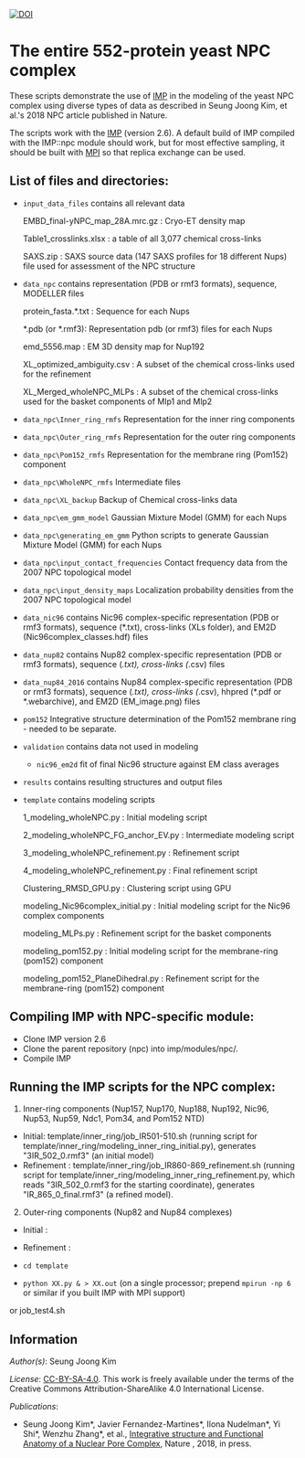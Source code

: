 [![DOI](https://zenodo.org/badge/DOI/10.5281/zenodo.1194539.svg)](https://doi.org/10.5281/zenodo.1194539)

# The entire 552-protein yeast NPC complex

These scripts demonstrate the use of [IMP](http://salilab.org/imp) in the modeling of the yeast NPC complex using diverse types of data as described in Seung Joong Kim, et al.'s 2018 NPC article published in Nature.

The scripts work with the [IMP](http://salilab.org/imp) (version 2.6).
A default build of IMP compiled with the IMP::npc module should work, but for most effective sampling, it should
be built with [MPI](http://integrativemodeling.org/nightly/doc/html/namespaceIMP_1_1mpi.html) so that replica exchange can be used.

## List of files and directories:

- `input_data_files`		            contains all relevant data

  EMBD_final-yNPC_map_28A.mrc.gz  : Cryo-ET density map
  
  Table1_crosslinks.xlsx : a table of all 3,077 chemical cross-links
  
  SAXS.zip  : SAXS source data (147 SAXS profiles for 18 different Nups) file used for assessment of the NPC structure 
  
- `data_npc`		            contains representation (PDB or rmf3 formats), sequence, MODELLER files

   protein_fasta.*.txt : Sequence for each Nups
   
   *.pdb (or *.rmf3): Representation pdb (or rmf3) files for each Nups
   
   emd_5556.map : EM 3D density map for Nup192
   
   XL_optimized_ambiguity.csv : A subset of the chemical cross-links used for the refinement
   
   XL_Merged_wholeNPC_MLPs : A subset of the chemical cross-links used for the basket components of Mlp1 and Mlp2
   
- `data_npc\Inner_ring_rmfs`		  Representation for the inner ring components
- `data_npc\Outer_ring_rmfs`		  Representation for the outer ring components
- `data_npc\Pom152_rmfs`		  Representation for the membrane ring (Pom152) component
- `data_npc\WholeNPC_rmfs`		  Intermediate files
- `data_npc\XL_backup`		  Backup of Chemical cross-links data
- `data_npc\em_gmm_model`		  Gaussian Mixture Model (GMM) for each Nups
- `data_npc\generating_em_gmm`		  Python scripts to generate Gaussian Mixture Model (GMM) for each Nups
- `data_npc\input_contact_frequencies`		  Contact frequency data from the 2007 NPC topological model
- `data_npc\input_density_maps`		  Localization probability densities from the 2007 NPC topological model

- `data_nic96`		            contains Nic96 complex-specific representation (PDB or rmf3 formats), sequence (*.txt), cross-links (XLs folder), and EM2D (Nic96complex_classes.hdf) files
- `data_nup82`		            contains Nup82 complex-specific representation (PDB or rmf3 formats), sequence (*.txt), cross-links (*.csv) files 
- `data_nup84_2016`		            contains Nup84 complex-specific representation (PDB or rmf3 formats), sequence (*.txt), cross-links (*.csv), hhpred (*.pdf or *.webarchive), and EM2D (EM_image.png) files 
- `pom152`		            Integrative structure determination of the Pom152 membrane ring - needed to be separate.

- `validation` contains data not used in modeling
  - `nic96_em2d` fit of final Nic96 structure against EM class averages

- `results`		                      contains resulting structures and output files
- `template`			                  contains modeling scripts

  1_modeling_wholeNPC.py  : Initial modeling script

  2_modeling_wholeNPC_FG_anchor_EV.py : Intermediate modeling script

  3_modeling_wholeNPC_refinement.py : Refinement script

  4_modeling_wholeNPC_refinement.py : Final refinement script
  
  Clustering_RMSD_GPU.py : Clustering script using GPU

  modeling_Nic96complex_initial.py : Initial modeling script for the Nic96 complex components
   
  modeling_MLPs.py : Refinement script for the basket components
   
  modeling_pom152.py : Initial modeling script for the membrane-ring (pom152) component
  
  modeling_pom152_PlaneDihedral.py : Refinement script for the membrane-ring (pom152) component
  


## Compiling IMP with NPC-specific module:
- Clone IMP version 2.6
- Clone the parent repository (npc) into imp/modules/npc/.
- Compile IMP

## Running the IMP scripts for the NPC complex:

1. Inner-ring components (Nup157, Nup170, Nup188, Nup192, Nic96, Nup53, Nup59, Ndc1, Pom34, and Pom152 NTD)
- Initial: template/inner_ring/job_IR501-510.sh (running script for template/inner_ring/modeling_inner_ring_initial.py), generates "3IR_502_0.rmf3" (an initial model)
- Refinement : template/inner_ring/job_IR860-869_refinement.sh (running script for template/inner_ring/modeling_inner_ring_refinement.py, which reads "3IR_502_0.rmf3 for the starting coordinate), generates "IR_865_0_final.rmf3" (a refined model).

2. Outer-ring components (Nup82 and Nup84 complexes)
- Initial : 
- Refinement :

- `cd template`
- `python XX.py & > XX.out` (on a single processor; prepend `mpirun -np 6` or similar if you built IMP with MPI support)

or job_test4.sh

## Information

_Author(s)_: Seung Joong Kim

_License_: [CC-BY-SA-4.0](https://creativecommons.org/licenses/by-sa/4.0/legalcode).
This work is freely available under the terms of the Creative Commons
Attribution-ShareAlike 4.0 International License.

_Publications_:
- Seung Joong Kim\*, Javier Fernandez-Martines\*, Ilona Nudelman\*, Yi Shi\*, Wenzhu Zhang\*, et al., [Integrative structure and Functional Anatomy of a Nuclear Pore Complex](http://www.nature.com/nature/journal/), Nature , 2018, in press.

